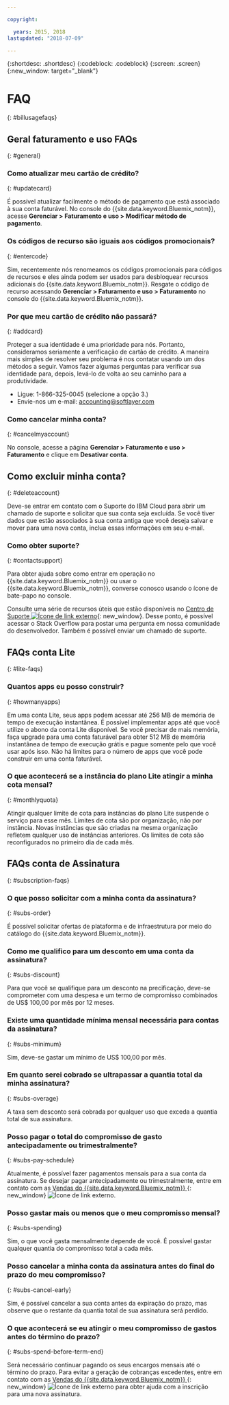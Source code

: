 ```yaml
---

copyright:

  years: 2015, 2018
lastupdated: "2018-07-09"

---
```


{:shortdesc: .shortdesc}
{:codeblock: .codeblock}
{:screen: .screen}
{:new_window: target="_blank"}

# FAQ
{: #billusagefaqs} 

## Geral faturamento e uso FAQs
{: #general}

### Como atualizar meu cartão de crédito?
{: #updatecard}

É possível atualizar facilmente o método de pagamento que está associado à sua conta faturável. No console do
{{site.data.keyword.Bluemix_notm}}, acesse **Gerenciar > Faturamento e uso > Modificar método de
pagamento**. 

### Os códigos de recurso são iguais aos códigos promocionais? 
{: #entercode}

Sim, recentemente nós renomeamos os códigos promocionais para códigos de recursos e eles ainda podem
ser usados para desbloquear recursos adicionais do {{site.data.keyword.Bluemix_notm}}. Resgate o código de recurso acessando **Gerenciar > Faturamento e uso > Faturamento** no console do {{site.data.keyword.Bluemix_notm}}. 

### Por que meu cartão de crédito não passará?
{: #addcard}

Proteger a sua identidade é uma prioridade para nós. Portanto, consideramos seriamente a verificação de cartão de
crédito. A maneira mais simples de resolver seu problema é nos contatar usando um dos métodos a seguir. Vamos fazer algumas perguntas para verificar sua identidade para, depois, levá-lo de volta ao seu caminho para a produtividade. 

   * Ligue: 1-866-325-0045 (selecione a opção 3.)
   * Envie-nos um e-mail: accounting@softlayer.com

### Como cancelar minha conta?
{: #cancelmyaccount}

No console, acesse a página **Gerenciar > Faturamento e uso > Faturamento** e clique em
**Desativar conta**.

## Como excluir minha conta?
{: #deleteaccount}

Deve-se entrar em contato com o Suporte do IBM Cloud para abrir um chamado de suporte e solicitar que sua conta seja excluída. Se você tiver dados que estão associados à sua conta antiga que você deseja salvar e mover para uma nova conta, inclua essas informações em seu e-mail.

### Como obter suporte?
{: #contactsupport}

Para obter ajuda sobre como entrar em operação no {{site.data.keyword.Bluemix_notm}}
ou usar o {{site.data.keyword.Bluemix_notm}}, converse conosco usando o ícone de
bate-papo no console. 

Consulte uma série de recursos úteis que estão disponíveis no
[Centro de Suporte
![Ícone de link externo](../icons/launch-glyph.svg)](https://console.bluemix.net/unifiedsupport/supportcenter){: new_window}. Desse ponto, é possível acessar o Stack Overflow para postar uma pergunta em nossa comunidade do desenvolvedor. Também é possível enviar um chamado de suporte.

## FAQs conta Lite
{: #lite-faqs}

### Quantos apps eu posso construir?
{: #howmanyapps}

Em uma conta Lite, seus apps podem acessar até 256 MB de memória de tempo de execução instantânea. É
possível implementar apps até que você utilize o abono da conta Lite disponível. Se você precisar de mais
memória, faça upgrade para uma conta faturável para obter 512 MB de memória instantânea de tempo de
execução grátis e pague somente pelo que você usar após isso. Não há limites para o número de apps que você pode construir em uma conta faturável.

### O que acontecerá se a instância do plano Lite atingir a minha cota mensal?
{: #monthlyquota}

Atingir qualquer limite de cota para instâncias do plano Lite suspende o serviço para esse mês. Limites de cota são por organização, não por instância. Novas instâncias que são criadas na mesma organização refletem qualquer uso de instâncias anteriores. Os
limites de cota são reconfigurados no primeiro dia de cada mês.

## FAQs conta de Assinatura
{: #subscription-faqs}

### O que posso solicitar com a minha conta da assinatura? 
{: #subs-order}

É possível solicitar ofertas de plataforma e de infraestrutura por meio do catálogo do {{site.data.keyword.Bluemix_notm}}.

### Como me qualifico para um desconto em uma conta da assinatura? 
{: #subs-discount}

Para que você se qualifique para um desconto na precificação, deve-se comprometer com uma despesa e um termo de compromisso combinados de US$ 100,00 por mês por 12 meses. 

### Existe uma quantidade mínima mensal necessária para contas da assinatura? 
{: #subs-minimum}

Sim, deve-se gastar um mínimo de US$ 100,00 por mês.

### Em quanto serei cobrado se ultrapassar a quantia total da minha assinatura?
{: #subs-overage}

A taxa sem desconto será cobrada por qualquer uso que exceda a quantia total de sua assinatura.

### Posso pagar o total do compromisso de gasto antecipadamente ou trimestralmente?
{: #subs-pay-schedule}

Atualmente, é possível fazer pagamentos mensais para a sua conta da assinatura. Se desejar pagar antecipadamente ou
trimestralmente, entre em contato com as [Vendas do {{site.data.keyword.Bluemix_notm}}
](https://www.ibm.com/cloud-computing/bluemix/contact-us){: new_window} ![Ícone de link externo](../icons/launch-glyph.svg).

### Posso gastar mais ou menos que o meu compromisso mensal?  
{: #subs-spending}

Sim, o que você gasta mensalmente depende de você. É possível gastar qualquer quantia do compromisso total a cada mês. 

### Posso cancelar a minha conta da assinatura antes do final do prazo do meu compromisso?  
{: #subs-cancel-early}

Sim, é possível cancelar a sua conta antes da expiração do prazo, mas observe que o restante da quantia
total de sua assinatura será perdido. 

### O que acontecerá se eu atingir o meu compromisso de gastos antes do término do prazo?  
{: #subs-spend-before-term-end}

Será necessário continuar pagando os seus encargos mensais até o término do prazo. Para evitar a geração de cobranças
excedentes, entre em contato com as [Vendas do {{site.data.keyword.Bluemix_notm}}
](https://www.ibm.com/cloud-computing/bluemix/contact-us){: new_window} ![Ícone de link externo](../icons/launch-glyph.svg) para obter
ajuda com a inscrição para uma nova assinatura. 















